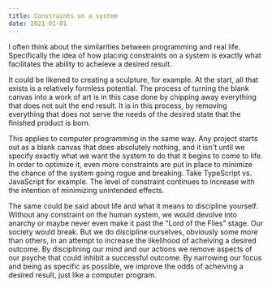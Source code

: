 ```yaml
---
title: Constraints on a system
date: 2021-01-01
---
```


I often think about the similarities between programming and real life. Specifically the idea of how placing constraints on a system is exactly what facilitates the ability to acheieve a desired result.

It could be likened to creating a sculpture, for example. At the start, all that exists is a relatively formless potential. The process of turning the blank canvas into a work of art is in this case done by chipping away everything that does not suit the end result. It is in this process, by removing everything that does not serve the needs of the desired state that the finished product is born.

This applies to computer programming in the same way. Any project starts out as a blank canvas that does absolutely nothing, and it isn't until we specify exactly what we want the system to do that it begins to come to life. In order to optimize it, even more constraints are put in place to minimize the chance of the system going rogue and breaking. Take TypeScript vs. JavaScript for example. The level of constraint continues to increase with the intention of minimizing unintended effects.

The same could be said about life and what it means to discipline yourself. Without any constraint on the human system, we would devolve into anarchy or maybe never even make it past the "Lord of the Flies" stage. Our society would break. But we do discipline ourselves, obviously some more than others, in an attempt to increase the likelihood of acheiving a desired outcome. By disciplining our mind and our actions we remove aspects of our psyche that could inhibit a successful outcome. By narrowing our focus and being as specific as possible, we improve the odds of acheiving a desired result, just like a computer program.
